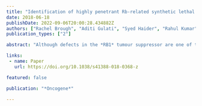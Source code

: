 ```yaml
---
title: "Identification of highly penetrant Rb-related synthetic lethal interactions in triple negative breast cancer"
date: 2018-06-18
publishDate: 2022-09-06T20:00:28.434882Z
authors: ["Rachel Brough", "Aditi Gulati", "Syed Haider", "Rahul Kumar", "James Campbell", "Erik Knudsen", "Stephen J Pettitt", "Colm J. Ryan", "Christopher J Lord"]
publication_types: ["2"]

abstract: "Although defects in the *RB1* tumour suppressor are one of the more common driver alterations found in triple-negative breast cancer (TNBC), therapeutic approaches that exploit this have not been identified. By integrating molecular profiling data with data from multiple genetic perturbation screens, we identified candidate synthetic lethal (SL) interactions associated with *RB1* defects in TNBC. We refined this analysis by identifying the highly penetrant effects, reasoning that these would be more robust in the face of molecular heterogeneity and would represent more promising therapeutic targets. A significant proportion of the highly penetrant *RB1* SL effects involved proteins closely associated with RB1 function, suggesting that this might be a defining characteristic. These included nuclear pore complex components associated with the MAD2 spindle checkpoint protein, the kinase and bromodomain containing transcription factor TAF1, and multiple components of the SCF<sup>SKP</sup> Cullin F box containing complex. Small-molecule inhibition of SCF<sup>SKP</sup> elicited an increase in p27<sup>Kip</sup> levels, providing a mechanistic rationale for RB1 SL. Transcript expression of SKP2, a SCF<sup>SKP</sup> component, was elevated in *RB1*-defective TNBCs, suggesting that in these tumours, SKP2 activity might buffer the effects of *RB1* dysfunction."

links:
 - name: Paper
   url: https://doi.org/10.1038/s41388-018-0368-z

featured: false

publication: "*Oncogene*"

---
```



